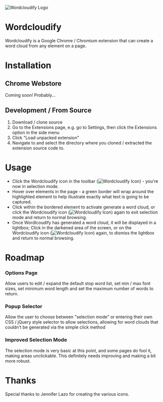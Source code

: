 ![Wordcloudify Logo](https://raw.github.com/robinmalburn/wordcloudify-chrome/master/cloud_off_48.png)

Wordcloudify 
============

Wordcloudify is a Google Chrome / Chromium extension that can create a word cloud from any element on a page.

Installation
============

Chrome Webstore
---------------
Coming soon! Probably...

Development / From Source
-------------------------
1. Download / clone source
2. Go to the Extensions page, e.g. go to Settings, then click the Extensions option in the side menu
3. Click "Load unpacked extension"
4. Navigate to and select the directory where you cloned / extracted the extension source code to.

Usage
=====
- Click the Wordcloudify icon in the toolbar (![Wordcloudify Icon](https://raw.github.com/robinmalburn/wordcloudify-chrome/master/cloud_off_19.png)) - you're now in selection mode.
- Hover over elements in the page - a green border will wrap around the highlighted element to help illustrate exactly what text is going to be captured.  
- Click within the bordered element to activate generate a word cloud, or click the Wordcloudify icon (![Wordcloudify Icon](https://raw.github.com/robinmalburn/wordcloudify-chrome/master/cloud_on_19.png)) again to exit selection mode and return to normal browsing.
- Once Wordlcoudify has generated a word cloud, it will be displayed in a lightbox; Click in the darkened area of the screen, or on the Wordcloudify icon (![Wordcloudify Icon](https://raw.github.com/robinmalburn/wordcloudify-chrome/master/cloud_on_19.png)) again, to dismiss the lightbox and return to normal browsing.

Roadmap
=======
### Options Page
Allow users to edit / expand the default stop word list, set min / max font sizes, set minimum word length and set the maximum number of words to return.
### Popup Selector
Allow the user to choose between "selection mode" or entering their own CSS / jQuery style selector to allow selections, allowing for word clouds that couldn't be generated via the simple click method
### Improved Selection Mode
The selection mode is very basic at this point, and some pages do fool it, making areas unclickable.  This definitely needs improving and making a bit more robust.


Thanks
======
Special thanks to Jennifer Lazo for creating the various icons.